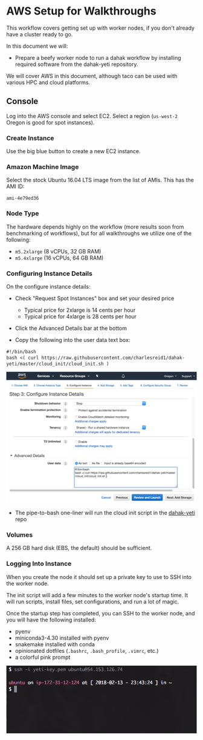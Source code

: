 # AWS Setup for Walkthroughs

This workflow covers getting set up with 
worker nodes, if you don't already have a
cluster ready to go. 

In this document we will:

* Prepare a beefy worker node to run a 
    dahak workflow by installing required software 
    from the dahak-yeti repository.

We will cover AWS in this document, although 
taco can be used with various HPC and cloud 
platforms.

## Console

Log into the AWS console and select EC2.  Select a region (`us-west-2` Oregon is good for spot instances).

### Create Instance

Use the big blue button to create a new EC2 instance.

### Amazon Machine Image

Select the stock Ubuntu 16.04 LTS image from the list of AMIs.
This has the AMI ID:

```
ami-4e79ed36
```

### Node Type

The hardware depends highly on the workflow
(more results soon from benchmarking of workflows),
but for all walkthroughs we utilize one of the following:

* `m5.2xlarge` (8 vCPUs, 32 GB RAM) 
* `m5.4xlarge` (16 vCPUs, 64 GB RAM)

### Configuring Instance Details

On the configure instance details:

* Check "Request Spot Instances" box and set your desired price
    * Typical price for 2xlarge is 14 cents per hour
    * Typical price for 4xlarge is 28 cents per hour

* Click the Advanced Details bar at the bottom

* Copy the following into the user data text box:

```
#!/bin/bash
bash <( curl https://raw.githubusercontent.com/charlesreid1/dahak-yeti/master/cloud_init/cloud_init.sh )
```

![dahak-yeti user data setup screenshot.](user-data-screenshot.png)

* The pipe-to-bash one-liner will run the cloud init script 
    in the [dahak-yeti](https://github.com/dahak-metagenomics/dahak-yeti) repo

### Volumes

A 256 GB hard disk (EBS, the default) should be sufficient.

### Logging Into Instance

When you create the node it should set up a private key
to use to SSH into the worker node.

The init script will add a few minutes to the worker node's 
startup time. It will run scripts, install files, set configurations,
and run a lot of magic.

Once the startup step has completed, you can SSH to the
worker node, and you will have the following installed:

* pyenv
* miniconda3-4.30 installed with pyenv
* snakemake installed with conda
* opinionated dotfiles (`.bashrc`, `.bash_profile`, `.vimrc`, etc.)
* a colorful pink prompt

![dahak-yeti promp after user login](yeti-screenshot.png)


